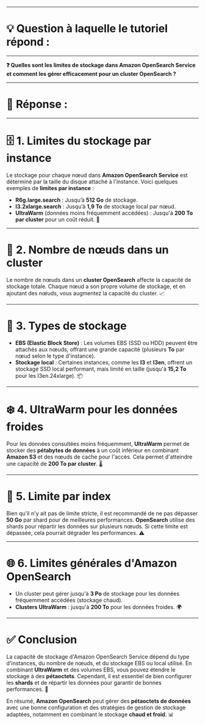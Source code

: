 ----------------------
# 💡 Question à laquelle le tutoriel répond :
----------------------

**❓ Quelles sont les limites de stockage dans Amazon OpenSearch Service et comment les gérer efficacement pour un cluster OpenSearch ?**

----------------------
# 📝 Réponse :
----------------------

# 🗄️ 1. Limites du stockage par instance  
Le stockage pour chaque nœud dans **Amazon OpenSearch Service** est déterminé par la taille du disque attaché à l'instance. Voici quelques exemples de **limites par instance** :

- **R6g.large.search** : Jusqu’à **512 Go** de stockage.  
- **I3.2xlarge.search** : Jusqu’à **1,9 To** de stockage local par nœud.  
- **UltraWarm** (données moins fréquemment accédées) : Jusqu'à **200 To par cluster** pour un coût réduit. 🧊

---

# 🔢 2. Nombre de nœuds dans un cluster  
Le nombre de nœuds dans un **cluster OpenSearch** affecte la capacité de stockage totale. Chaque nœud a son propre volume de stockage, et en ajoutant des nœuds, vous augmentez la capacité du cluster. 📈

---

# 💽 3. Types de stockage  
- **EBS (Elastic Block Store)** : Les volumes EBS (SSD ou HDD) peuvent être attachés aux nœuds, offrant une grande capacité (plusieurs **To** par nœud selon le type d'instance).  
- **Stockage local** : Certaines instances, comme les **I3** et **I3en**, offrent un stockage SSD local performant, mais limité en taille (jusqu'à **15,2 To** pour les I3en.24xlarge). 📦

---

# ❄️ 4. UltraWarm pour les données froides  
Pour les données consultées moins fréquemment, **UltraWarm** permet de stocker des **pétabytes de données** à un coût inférieur en combinant **Amazon S3** et des nœuds de cache pour l'accès. Cela permet d'atteindre une capacité de **200 To par cluster**. 🌡️

---

# 🧩 5. Limite par index  
Bien qu'il n'y ait pas de limite stricte, il est recommandé de ne pas dépasser **50 Go** par shard pour de meilleures performances. **OpenSearch** utilise des shards pour répartir les données sur plusieurs nœuds. Si cette limite est dépassée, cela pourrait dégrader les performances. ⚠️

---

# 🌐 6. Limites générales d'Amazon OpenSearch  
- Un cluster peut gérer jusqu'à **3 Po** de stockage pour les données fréquemment accédées (stockage chaud).  
- **Clusters UltraWarm** : jusqu'à **200 To** pour les données froides. 🌍

---

# ✅ Conclusion  
La capacité de stockage d'Amazon OpenSearch Service dépend du type d'instances, du nombre de nœuds, et du stockage EBS ou local utilisé. En combinant **UltraWarm** et des volumes EBS, vous pouvez étendre le stockage à des **pétaoctets**. Cependant, il est essentiel de bien configurer les **shards** et de répartir les données pour garantir de bonnes performances. 💾

En résumé, **Amazon OpenSearch** peut gérer des **pétaoctets de données** avec une bonne configuration et des stratégies de gestion de stockage adaptées, notamment en combinant le stockage **chaud et froid**. 📊
